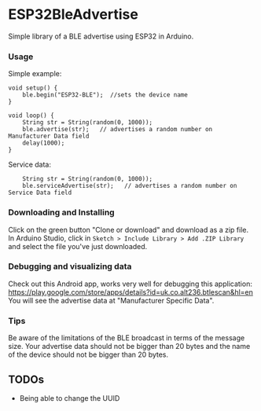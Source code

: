 # ESP32BleAdvertise
Simple library of a BLE advertise using ESP32 in Arduino.

### Usage

Simple example:
```
void setup() {
    ble.begin("ESP32-BLE");  //sets the device name
}

void loop() {
    String str = String(random(0, 1000));
    ble.advertise(str);   // advertises a random number on Manufacturer Data field
    delay(1000);
}
```

Service data:
```
    String str = String(random(0, 1000));
    ble.serviceAdvertise(str);   // advertises a random number on Service Data field
```


### Downloading and Installing
Click on the green button "Clone or download" and download as a zip file.
In Arduino Studio, click in `Sketch > Include Library > Add .ZIP Library` and select the file you've just downloaded.

### Debugging and visualizing data
Check out this Android app, works very well for debugging this application:
https://play.google.com/store/apps/details?id=uk.co.alt236.btlescan&hl=en
You will see the advertise data at "Manufacturer Specific Data".


### Tips
Be aware of the limitations of the BLE broadcast in terms of the message size. Your advertise data should not be bigger than 20 bytes and the name of the device should not be bigger than 20 bytes.

## TODOs
+ Being able to change the UUID
